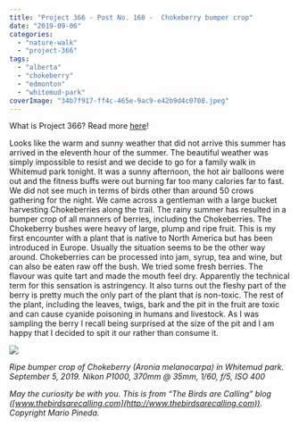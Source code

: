 ```yaml
---
title: "Project 366 - Post No. 160 -  Chokeberry bumper crop"
date: "2019-09-06"
categories: 
  - "nature-walk"
  - "project-366"
tags: 
  - "alberta"
  - "chokeberry"
  - "edmonton"
  - "whitemud-park"
coverImage: "34b7f917-ff4c-465e-9ac9-e42b9d4c0708.jpeg"
---
```


What is Project 366? Read more [here](https://thebirdsarecalling.com/2019/03/29/project-366/)!

Looks like the warm and sunny weather that did not arrive this summer has arrived in the eleventh hour of the summer. The beautiful weather was simply impossible to resist and we decide to go for a family walk in Whitemud park tonight. It was a sunny afternoon, the hot air balloons were out and the fitness buffs were out burning far too many calories far to fast. We did not see much in terms of birds other than around 50 crows gathering for the night. We came across a gentleman with a large bucket harvesting Chokeberries along the trail. The rainy summer has resulted in a bumper crop of all manners of berries, including the Chokeberries. The Chokeberry bushes were heavy of large, plump and ripe fruit. This is my first encounter with a plant that is native to North America but has been introduced in Europe. Usually the situation seems to be the other way around. Chokeberries can be processed into jam, syrup, tea and wine, but can also be eaten raw off the bush. We tried some fresh berries. The flavour was quite tart and made the mouth feel dry. Apparently the technical term for this sensation is astringency. It also turns out the fleshy part of the berry is pretty much the only part of the plant that is non-toxic. The rest of the plant, including the leaves, twigs, bark and the pit in the fruit are toxic and can cause cyanide poisoning in humans and livestock. As I was sampling the berry I recall being surprised at the size of the pit and I am happy that I decided to spit it our rather than consume it.

![](https://thebirdsarecallingandimustgo.files.wordpress.com/2019/09/34b7f917-ff4c-465e-9ac9-e42b9d4c0708.jpeg?w=1024)

_Ripe bumper crop of Chokeberry (Aronia melanocarpa) in Whitemud park. September 5, 2019. Nikon P1000, 370mm @ 35mm, 1/60, f/5, ISO 400_

_May the curiosity be with you. This is from “The Birds are Calling” blog ([www.thebirdsarecalling.com](http://www.thebirdsarecalling.com)). Copyright Mario Pineda._
